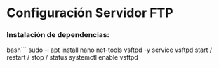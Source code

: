 # Configuración Servidor FTP

### Instalación de dependencias:
 
bash```
sudo -i
apt install nano net-tools vsftpd -y
service vsftpd start / restart / stop / status
systemctl enable vsftpd
```

